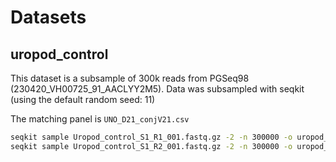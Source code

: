 # Datasets


[//]: # ( TODO: replace this with a public dataset)
[//]: # ( TODO: remove private fields from panel)

## uropod_control

This dataset is a subsample of 300k reads from PGSeq98 (230420_VH00725_91_AACLYY2M5).
Data was subsampled with seqkit (using the default random seed: 11)

The matching panel is `UNO_D21_conjV21.csv`

```bash
seqkit sample Uropod_control_S1_R1_001.fastq.gz -2 -n 300000 -o uropod_control_300k_S1_R1_001.fastq.gz
seqkit sample Uropod_control_S1_R2_001.fastq.gz -2 -n 300000 -o uropod_control_300k_S1_R2_001.fastq.gz
```
